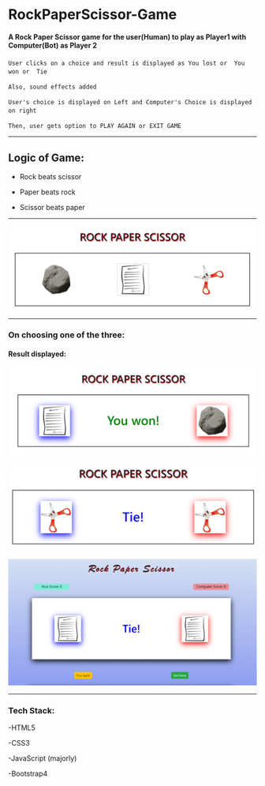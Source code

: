 # RockPaperScissor-Game
#### A Rock Paper Scissor game for the user(Human) to play as Player1 with Computer(Bot) as Player 2
 
`User clicks on a choice and result is displayed as
You lost or 
You won or 
Tie`

`Also, sound effects added`

`User's choice is displayed on Left and Computer's Choice is displayed on right`

`Then, user gets option to PLAY AGAIN or EXIT GAME`


---

## Logic of Game: 

+ Rock beats scissor

+ Paper beats rock

+ Scissor beats paper

---


![](images/Screenshot1.png)

---

### On choosing one of the three: 


#### Result displayed:

![](images/Screenshot2.png)

![](images/Screenshot3.png)

![](images/Screenshot4.png)
 
---

### Tech Stack: 

-HTML5

-CSS3

-JavaScript (majorly) 

-Bootstrap4
